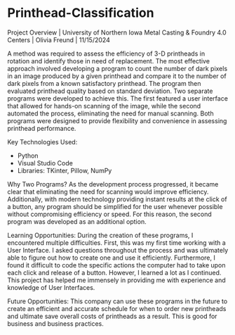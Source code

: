 # Printhead-Classification

Project Overview |
University of Northern Iowa Metal Casting & Foundry 4.0 Centers | 
Olivia Freund | 11/15/2024 

A method was required to assess the efficiency of 3-D printheads in rotation and identify those in need of replacement. The most effective approach involved developing a program to count the number of dark pixels in an image produced by a given printhead and compare it to the number of dark pixels from a known satisfactory printhead. The program then evaluated printhead quality based on standard deviation.
Two separate programs were developed to achieve this. The first featured a user interface that allowed for hands-on scanning of the image, while the second automated the process, eliminating the need for manual scanning. Both programs were designed to provide flexibility and convenience in assessing printhead performance.

Key Technologies Used: 
-	Python
-	Visual Studio Code
-	Libraries: TKinter, Pillow, NumPy
  
Why Two Programs?
As the development process progressed, it became clear that eliminating the need for scanning would improve efficiency. Additionally, with modern technology providing instant results at the click of a button, any program should be simplified for the user whenever possible without compromising efficiency or speed. For this reason, the second program was developed as an additional option.

Learning Opportunities:
During the creation of these programs, I encountered multiple difficulties. First, this was my first time working with a User Interface. I asked questions throughout the process and was ultimately able to figure out how to create one and use it efficiently. Furthermore, I found it difficult to code the specific actions the computer had to take upon each click and release of a button. However, I learned a lot as I continued. This project has helped me immensely in providing me with experience and knowledge of User Interfaces.  

Future Opportunities:
	This company can use these programs in the future to create an efficient and accurate schedule for when to order new printheads and ultimate save overall costs of printheads as a result. This is good for business and business practices. 


 

